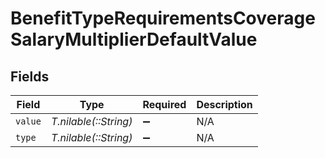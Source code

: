 # BenefitTypeRequirementsCoverageSalaryMultiplierDefaultValue


## Fields

| Field                 | Type                  | Required              | Description           |
| --------------------- | --------------------- | --------------------- | --------------------- |
| `value`               | *T.nilable(::String)* | :heavy_minus_sign:    | N/A                   |
| `type`                | *T.nilable(::String)* | :heavy_minus_sign:    | N/A                   |